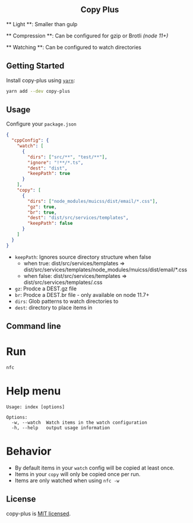 <h2 align="center">Copy Plus</h2>

** Light **: Smaller than gulp

** Compression **: Can be configured for gzip or Brotli _(node 11+)_

** Watching **: Can be configured to watch directories

## Getting Started

Install copy-plus using [`yarn`](https://yarnpkg.com/en/package/copy-plus):

```bash
yarn add --dev copy-plus
```

## Usage

Configure your `package.json`

```json
{
  "cppConfig": {
    "watch": [
      {
        "dirs": ["src/**", "test/**"],
        "ignore": "!**/*.ts",
        "dest": "dist",
        "keepPath": true
      }
    ],
    "copy": [
      {
        "dirs": ["node_modules/muicss/dist/email/*.css"],
        "gz": true,
        "br": true,
        "dest": "dist/src/services/templates",
        "keepPath": false
      }
    ]
  }
}
```

- `keepPath`: Ignores source directory structure when false
  - when true: dist/src/services/templates => dist/src/services/templates/node_modules/muicss/dist/email/\*.css
  - when false: dist/src/services/templates => dist/src/services/templates/<FILE>.css
- `gz`: Prodce a DEST.gz file
- `br`: Prodce a DEST.br file - only available on node 11.7+
- `dirs`: Glob patterns to watch directories to
- `dest`: directory to place items in

## Command line

# Run

```
nfc
```

# Help menu

```
Usage: index [options]

Options:
  -w, --watch  Watch items in the watch configuration
  -h, --help   output usage information
```

# Behavior

- By default items in your `watch` config will be copied at least once.
- Items in your `copy` will only be copied once per run.
- Items are only watched when using `nfc -w`

## License

copy-plus is [MIT licensed](./LICENSE).
